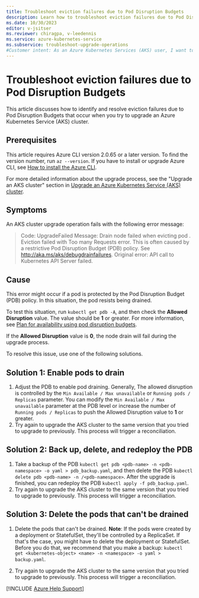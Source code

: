 ```yaml
---
title: Troubleshoot eviction failures due to Pod Disruption Budgets
description: Learn how to troubleshoot eviction failures due to Pod Disruption Budgets when you try to upgrade an Azure Kubernetes Service cluster.
ms.date: 10/30/2023
editor: v-jsitser
ms.reviewer: chiragpa, v-leedennis
ms.service: azure-kubernetes-service
ms.subservice: troubleshoot-upgrade-operations
#Customer intent: As an Azure Kubernetes Services (AKS) user, I want to troubleshoot an Azure Kubernetes Service cluster upgrade that failed because of eviction failures caused by Pod Disruption Budgets so that I can upgrade the cluster successfully.
---
```


# Troubleshoot eviction failures due to Pod Disruption Budgets

This article discusses how to identify and resolve eviction failures due to Pod Disruption Budgets that occur when you try to upgrade an Azure Kubernetes Service (AKS) cluster.

## Prerequisites

This article requires Azure CLI version 2.0.65 or a later version. To find the version number, run `az --version`. If you have to install or upgrade Azure CLI, see [How to install the Azure CLI](/cli/azure/install-azure-cli).

For more detailed information about the upgrade process, see the "Upgrade an AKS cluster" section in [Upgrade an Azure Kubernetes Service (AKS) cluster](/azure/aks/upgrade-cluster#upgrade-an-aks-cluster).

## Symptoms

An AKS cluster upgrade operation fails with the following error message:

> Code: UpgradeFailed
> Message: Drain node <node-name> failed when evicting pod <pod-name>. Eviction failed with Too many Requests error. This is often caused by a restrictive Pod Disruption Budget (PDB) policy. See http://aka.ms/aks/debugdrainfailures. Original error: API call to Kubernetes API Server failed.

## Cause

This error might occur if a pod is protected by the Pod Disruption Budget (PDB) policy. In this situation, the pod resists being drained.

To test this situation, run `kubectl get pdb -A`, and then check the **Allowed Disruption** value. The value should be **1** or greater. For more information, see [Plan for availability using pod disruption budgets](/azure/aks/operator-best-practices-scheduler#plan-for-availability-using-pod-disruption-budgets).

If the **Allowed Disruption** value is **0**, the node drain will fail during the upgrade process.

To resolve this issue, use one of the following solutions.

## Solution 1: Enable pods to drain

1. Adjust the PDB to enable pod draining. Generally, The allowed disruption is controlled by the `Min Available / Max unavailable` or `Running pods / Replicas` parameter. You can modify the `Min Available / Max unavailable` parameter at the PDB level or increase the number of `Running pods / Replicas` to push the Allowed Disruption value to **1** or greater.
2. Try again to upgrade the AKS cluster to the same version that you tried to upgrade to previously. This process will trigger a reconciliation.

## Solution 2: Back up, delete, and redeploy the PDB

1. Take a backup of the PDB `kubectl get pdb <pdb-name> -n <pdb-namespace> -o yaml > pdb_backup.yaml`, and then delete the PDB `kubectl delete pdb <pdb-name> -n /<pdb-namespace>`. After the upgrade is finished, you can redeploy the PDB `kubectl apply -f pdb_backup.yaml`.
2. Try again to upgrade the AKS cluster to the same version that you tried to upgrade to previously. This process will trigger a reconciliation.

## Solution 3: Delete the pods that can't be drained

1. Delete the pods that can't be drained. **Note**: If the pods were created by a deployment or StatefulSet, they'll be controlled by a ReplicaSet. If that's the case, you might have to delete the deployment or StatefulSet. Before you do that, we recommend that you make a backup: `kubectl get <kubernetes-object> <name> -n <namespace> -o yaml > backup.yaml`.

2. Try again to upgrade the AKS cluster to the same version that you tried to upgrade to previously. This process will trigger a reconciliation.

[!INCLUDE [Azure Help Support](../../includes/azure-help-support.md)]
